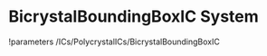<!-- MOOSE System Documentation Stub: Remove this when content is added. -->
# BicrystalBoundingBoxIC System
!parameters /ICs/PolycrystalICs/BicrystalBoundingBoxIC

